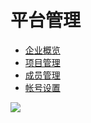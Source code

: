 # 平台管理

* [企业概览](./enterprise-basic-function-overview.md)
* [项目管理](./enterprise-basic-function-project-management.md)
* [成员管理](./enterprise-basic-function-member.md)
* [帐号设置](./enterprise-basic-function-accountsetting.md)

[![ ](https://imguserradar.analysys.cn/fangzhou/img/2019/01/201901151711159657.jpeg)](https://ark.analysys.cn/view/sign/signup.html?campaign_id=2111486795&utm_campaign=%E6%96%87%E6%A1%A3%E6%B3%A8%E5%86%8C&utm_medium=%E8%87%AA%E5%AA%92%E4%BD%93&utm_source=%E6%96%87%E6%A1%A3&utm_content=&utm_term=)